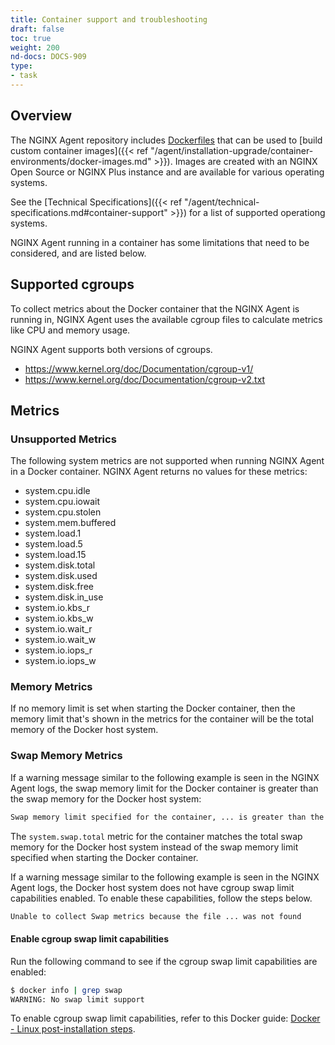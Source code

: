 ```yaml
---
title: Container support and troubleshooting
draft: false
toc: true
weight: 200
nd-docs: DOCS-909
type:
- task
---
```


## Overview

The NGINX Agent repository includes [Dockerfiles](https://github.com/nginx/agent/tree/main/scripts/docker) that can be used to [build custom container images]({{< ref "/agent/installation-upgrade/container-environments/docker-images.md" >}}). Images are created with an NGINX Open Source or NGINX Plus instance and are available for various operating systems.

See the [Technical Specifications]({{< ref "/agent/technical-specifications.md#container-support" >}}) for a list of supported operationg systems.

NGINX Agent running in a container has some limitations that need to be considered, and are listed below.

## Supported cgroups

To collect metrics about the Docker container that the NGINX Agent is running in, NGINX Agent uses the available cgroup files to calculate metrics like CPU and memory usage.

NGINX Agent supports both versions of cgroups.

- https://www.kernel.org/doc/Documentation/cgroup-v1/
- https://www.kernel.org/doc/Documentation/cgroup-v2.txt

## Metrics

### Unsupported Metrics

The following system metrics are not supported when running NGINX Agent in a Docker container. NGINX Agent returns no values for these metrics:

- system.cpu.idle
- system.cpu.iowait
- system.cpu.stolen
- system.mem.buffered
- system.load.1
- system.load.5
- system.load.15
- system.disk.total
- system.disk.used
- system.disk.free
- system.disk.in_use
- system.io.kbs_r
- system.io.kbs_w
- system.io.wait_r
- system.io.wait_w
- system.io.iops_r
- system.io.iops_w

### Memory Metrics

If no memory limit is set when starting the Docker container, then the memory limit that's shown in the metrics for the container will be the total memory of the Docker host system.

### Swap Memory Metrics

If a warning message similar to the following example is seen in the NGINX Agent logs, the swap memory limit for the Docker container is greater than the swap memory for the Docker host system:

```bash
Swap memory limit specified for the container, ... is greater than the host system swap memory ...
```

The `system.swap.total` metric for the container matches the total swap memory for the Docker host system instead of the swap memory limit specified when starting the Docker container.

If a warning message similar to the following example is seen in the NGINX Agent logs, the Docker host system does not have cgroup swap limit capabilities enabled. To enable these capabilities, follow the steps below.

```bash
Unable to collect Swap metrics because the file ... was not found
```

#### Enable cgroup swap limit capabilities

Run the following command to see if the cgroup swap limit capabilities are enabled:

```bash
$ docker info | grep swap
WARNING: No swap limit support
```

To enable cgroup swap limit capabilities, refer to this Docker guide: [Docker - Linux post-installation steps](https://docs.docker.com/engine/install/linux-postinstall/#your-kernel-does-not-support-cgroup-swap-limit-capabilities).
